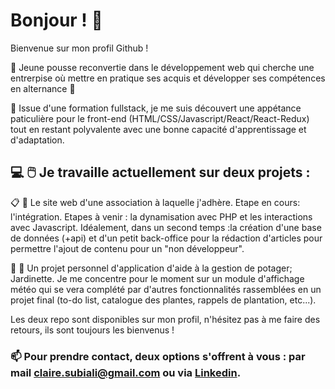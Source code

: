 # Bonjour ! 👋

Bienvenue sur mon profil Github !

🌱 Jeune pousse reconvertie dans le développement web qui cherche une entrerpise où mettre en pratique ses acquis et développer ses compétences en alternance 🌻 

📖 Issue d'une formation fullstack, je me suis découvert une appétance paticulière pour le front-end (HTML/CSS/Javascript/React/React-Redux) tout en restant polyvalente avec une bonne capacité d'apprentissage et d'adaptation.


## 💻 🖱️ Je travaille actuellement sur deux projets :

📋 🏤 Le site web d'une association à laquelle j'adhère. Etape en cours: l'intégration. Etapes à venir : la dynamisation avec PHP et les interactions avec Javascript. Idéalement, dans un second temps :la création d'une base de données (+api) et d'un petit back-office pour la rédaction d'articles pour permettre l'ajout de contenu pour un "non développeur".

🌳 🌼 Un projet personnel d'application d'aide à la gestion de potager; Jardinette. Je me concentre pour le moment sur un module d'affichage météo qui se vera complété par d'autres fonctionnalités rassemblées en un projet final (to-do list, catalogue des plantes, rappels de plantation, etc...). 
 



Les deux repo sont disponibles sur mon profil, n'hésitez pas à me faire des retours, ils sont toujours les bienvenus !


### 📫 Pour prendre contact, deux options s'offrent à vous : par mail claire.subiali@gmail.com ou via [Linkedin](https://www.linkedin.com/in/claire-subiali/).






<!--
**ClaireSubiali/ClaireSubiali** is a ✨ _special_ ✨ repository because its `README.md` (this file) appears on your GitHub profile.

Here are some ideas to get you started:

- 🔭 I’m currently working on ...
- 🌱 I’m currently learning ...
- 👯 I’m looking to collaborate on ...
- 🤔 I’m looking for help with ...
- 💬 Ask me about ...
- 📫 How to reach me: ...
- 😄 Pronouns: ...
- ⚡ Fun fact: ...
-->
